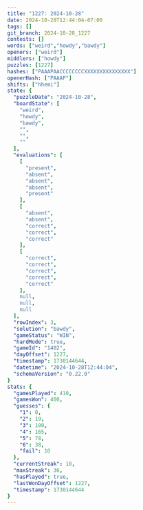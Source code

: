 ```yaml
---
title: "1227: 2024-10-28"
date: 2024-10-28T12:44:04-07:00
tags: []
git_branch: 2024-10-28_1227
contests: []
words: ["weird","howdy","bawdy"]
openers: ["weird"]
middlers: ["howdy"]
puzzles: [1227]
hashes: ["PAAAPAACCCCCCCCXXXXXXXXXXXXXXX"]
openerHash: ["PAAAP"]
shifts: ["hhemi"]
state: {
  "puzzleDate": "2024-10-28",
  "boardState": [
    "weird",
    "howdy",
    "bawdy",
    "",
    "",
    ""
  ],
  "evaluations": [
    [
      "present",
      "absent",
      "absent",
      "absent",
      "present"
    ],
    [
      "absent",
      "absent",
      "correct",
      "correct",
      "correct"
    ],
    [
      "correct",
      "correct",
      "correct",
      "correct",
      "correct"
    ],
    null,
    null,
    null
  ],
  "rowIndex": 3,
  "solution": "bawdy",
  "gameStatus": "WIN",
  "hardMode": true,
  "gameId": "1402",
  "dayOffset": 1227,
  "timestamp": 1730144644,
  "datetime": "2024-10-28T12:44:04",
  "schemaVersion": "0.22.0"
}
stats: {
  "gamesPlayed": 410,
  "gamesWon": 400,
  "guesses": {
    "1": 0,
    "2": 19,
    "3": 100,
    "4": 165,
    "5": 78,
    "6": 38,
    "fail": 10
  },
  "currentStreak": 10,
  "maxStreak": 36,
  "hasPlayed": true,
  "lastWonDayOffset": 1227,
  "timestamp": 1730144644
}
---
```

<!-- more -->
